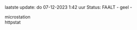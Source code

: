 laatste update: 
do 07-12-2023  1:42   uur 
Status: FAALT - geel - 
<div class="service Y">microstation</div><div class="service G">httpstat</div>